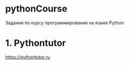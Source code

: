 # pythonCourse
Задания по курсу программирования на языке Python

# 1. Pythontutor
https://pythontutor.ru
